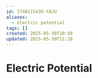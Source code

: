 ```yaml
---
id: 1748115439-YAJU
aliases:
  - electric potential
tags: []
created: 2025-05-30T10:58
updated: 2025-05-30T11:28
---
```


# Electric Potential
